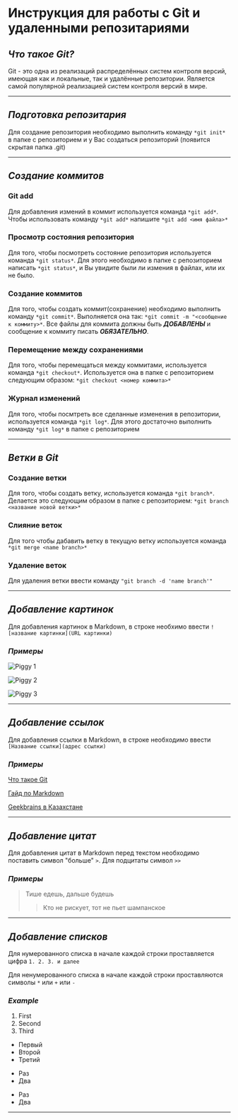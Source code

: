 # **Инструкция для работы с Git и удаленными репозитариями**
## *Что такое Git?*
Git - это одна из реализаций распределённых систем контроля версий, имеющая как и локальные, так и удалённые репозитории. Является самой популярной реализацией систем контроля версий в мире.
***
## *Подготовка репозитария*
Для создание репозитория необходимо выполнить команду `*git init*` в папке с репозиторием и у Вас создаться репозиторий (появится скрытая папка .git)
***
## *Создание коммитов*
### **Git add**
Для добавления измений в коммит используется команда `*git add*`. Чтобы использовать команду `*git add*` напишите `*git add <имя файла>*`
### **Просмотр состояния репозитория**
Для того, чтобы посмотреть состояние репозитория используется команда `*git status*`. Для этого необходимо в папке с репозиторием написать `*git status*`, и Вы увидите были ли измения в файлах, или их не было.
### **Создание коммитов**
Для того, чтобы создать коммит(сохранение) необходимо выполнить команду `*git commit*`. Выполняется она так: `*git commit -m "<сообщение к коммиту>*`. Все файлы для коммита должны быть ***ДОБАВЛЕНЫ*** и сообщение к коммиту писать ***ОБЯЗАТЕЛЬНО***.
### **Перемещение между сохранениями**
Для того, чтобы перемещаться между коммитами, используется команда `*git checkout*`. Используется она в папке с репозиторием следующим образом: `*git checkout <номер коммита>*`
### **Журнал изменений**
Для того, чтобы посмтреть все сделанные изменения в репозитории, используется команда `*git log*`. Для этого достаточно выполнить команду `*git log*` в папке с репозиторием
***
## *Ветки в Git*
### **Создание ветки**
Для того, чтобы создать ветку, используется команда `*git branch*`. Делается это следующим образом в папке с репозиторием: `*git branch <название новой ветки>*`
### **Слияние веток**
Для того чтобы дабавить ветку в текущую ветку используется команда `*git merge <name branch>*`
### **Удаление веток**
Для удаления ветки ввести команду `"git branch -d 'name branch'"`
***
## *Добавление картинок*
Для добавления картинок в Markdown, в строке необхимо ввести `![название картинки](URL картинки)`
### *Примеры*
![Piggy 1](https://funart.pro/uploads/posts/2021-04/thumbs/1618240020_50-p-smeshnie-porosyata-zhivotnie-krasivo-foto-59.jpg)

![Piggy 2](https://funart.pro/uploads/posts/2021-04/1618240007_45-p-smeshnie-porosyata-zhivotnie-krasivo-foto-54.jpg)

![Piggy 3](https://funart.pro/uploads/posts/2021-04/thumbs/1618240024_48-p-smeshnie-porosyata-zhivotnie-krasivo-foto-57.jpg)
***
## *Добавление ссылок*
Для добавления ссылки в Markdown, в строке необходимо ввести `[Название ссылки](адрес ссылки)`
### *Примеры*
[Что такое Git](https://ru.wikipedia.org/wiki/Git)

[Гайд по Markdown](https://gist.github.com/Jekins/2bf2d0638163f1294637)

[Geekbrains в Казахстане](https://geekbrains.kz/)
***
## *Добавление цитат*
Для добавления цитат в Markdown перед текстом необходимо поставить символ "больше" `>`. Для подцитаты символ `>>`
### *Примеры*
> Тише едешь, дальше будешь
>> Кто не рискует, тот не пьет шампанское
***
## *Добавление списков*
Для нумерованного списка в начале каждой строки проставляется цифра `1. 2. 3. и далее`

Для ненумерованного списка в начале каждой строки проставляются символы `*` или `+` или `-`
### *Example*
1. First
2. Second
3. Third
* Первый
* Второй
* Третий
+ Раз
+ Два
- Раз
- Два
***